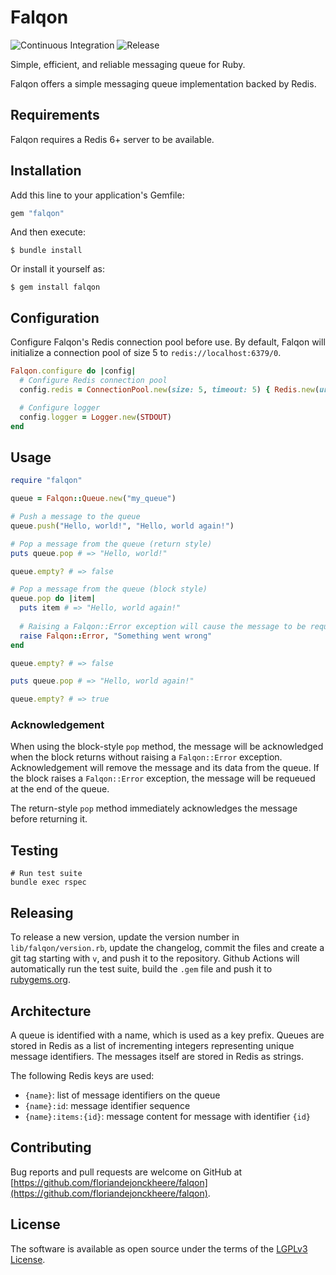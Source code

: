 # Falqon

![Continuous Integration](https://github.com/floriandejonckheere/falqon/workflows/Continuous%20Integration/badge.svg)
![Release](https://img.shields.io/github/v/release/floriandejonckheere/falqon?label=Latest%20release)

Simple, efficient, and reliable messaging queue for Ruby.

Falqon offers a simple messaging queue implementation backed by Redis.

## Requirements

Falqon requires a Redis 6+ server to be available.

## Installation

Add this line to your application's Gemfile:

```ruby
gem "falqon"
```

And then execute:

    $ bundle install

Or install it yourself as:

    $ gem install falqon

## Configuration

Configure Falqon's Redis connection pool before use.
By default, Falqon will initialize a connection pool of size 5 to `redis://localhost:6379/0`.

```ruby
Falqon.configure do |config|
  # Configure Redis connection pool
  config.redis = ConnectionPool.new(size: 5, timeout: 5) { Redis.new(url: "redis://localhost:6379/0") }

  # Configure logger
  config.logger = Logger.new(STDOUT)
end
```

## Usage

```ruby
require "falqon"

queue = Falqon::Queue.new("my_queue")

# Push a message to the queue
queue.push("Hello, world!", "Hello, world again!")

# Pop a message from the queue (return style)
puts queue.pop # => "Hello, world!"

queue.empty? # => false

# Pop a message from the queue (block style)
queue.pop do |item|
  puts item # => "Hello, world again!"
  
  # Raising a Falqon::Error exception will cause the message to be requeued
  raise Falqon::Error, "Something went wrong"
end

queue.empty? # => false

puts queue.pop # => "Hello, world again!"

queue.empty? # => true
```

### Acknowledgement

When using the block-style `pop` method, the message will be acknowledged when the block returns without raising a `Falqon::Error` exception.
Acknowledgement will remove the message and its data from the queue.
If the block raises a `Falqon::Error` exception, the message will be requeued at the end of the queue.

The return-style `pop` method immediately acknowledges the message before returning it.

## Testing

```ssh
# Run test suite
bundle exec rspec
```

## Releasing

To release a new version, update the version number in `lib/falqon/version.rb`, update the changelog, commit the files and create a git tag starting with `v`, and push it to the repository.
Github Actions will automatically run the test suite, build the `.gem` file and push it to [rubygems.org](https://rubygems.org).

## Architecture

A queue is identified with a name, which is used as a key prefix.
Queues are stored in Redis as a list of incrementing integers representing unique message identifiers.
The messages itself are stored in Redis as strings.

The following Redis keys are used:
- `{name}`: list of message identifiers on the queue
- `{name}:id`: message identifier sequence
- `{name}:items:{id}`: message content for message with identifier `{id}`

## Contributing

Bug reports and pull requests are welcome on GitHub at [https://github.com/floriandejonckheere/falqon](https://github.com/floriandejonckheere/falqon). 

## License

The software is available as open source under the terms of the [LGPLv3 License](https://www.gnu.org/licenses/lgpl-3.0.html).
